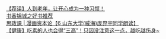  
[【荐读】人到老年，让开心成为一种习惯！](http://www.dianyue.me/archives/859/sh6idh0zss3hvkti/)  
[书香锦城之好书推荐](http://www.dianyue.me/archives/412/e85wwf6k5knnykez/)  
[思政课 | 漫画资本论【6 山东大学(威海)庞界宇同学朗读】](http://www.dianyue.me/archives/260/rgurjz3zcb38hlie/)  
[【健康】吃素的人也会得“三高”！只因没注意这一点，越吃越伤身~](http://www.dianyue.me/archives/846/2t2xzfhzjivrr495/)